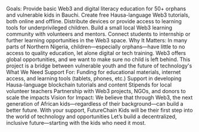 Goals:
Provide basic Web3 and digital literacy education for 50+ orphans and vulnerable kids in Bauchi.
Create free Hausa-language Web3 tutorials, both online and offline.
Distribute devices or provide access to learning tools for underprivileged children.
Build a small local Web3 learning community with volunteers and mentors.
Connect students to internship or further learning opportunities in the Web3 space.
Why It Matters:
In many parts of Northern Nigeria, children—especially orphans—have little to no access to quality education, let alone digital or tech training. Web3 offers global opportunities, and we want to make sure no child is left behind. This project is a bridge between vulnerable youth and the future of technology's 
What We Need Support For:
Funding for educational materials, internet access, and learning tools (tablets, phones, etc.)
Support in developing Hausa-language blockchain tutorials and content
Stipends for local volunteer teachers
Partnership with Web3 projects, NGOs, and donors to scale the impacts 
Vision for Impact:
We believe that through Web3, the next generation of African kids—regardless of their background—can build a better future. With your support, FutureChain Kids will be their first step into the world of technology and opportunities 
Let’s build a decentralized, inclusive future—starting with the kids who need it most.
